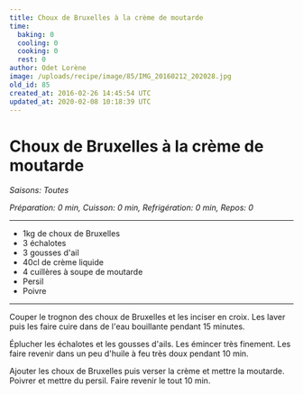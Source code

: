 ```yaml
---
title: Choux de Bruxelles à la crème de moutarde
time:
  baking: 0
  cooling: 0
  cooking: 0
  rest: 0
author: Odet Lorène
image: /uploads/recipe/image/85/IMG_20160212_202028.jpg
old_id: 85
created_at: 2016-02-26 14:45:54 UTC
updated_at: 2020-02-08 10:18:39 UTC
---
```


# Choux de Bruxelles à la crème de moutarde

_Saisons: Toutes_

_Préparation: 0 min, Cuisson: 0 min, Refrigération: 0 min, Repos: 0_

---

- 1kg de choux de Bruxelles
- 3 échalotes
- 3 gousses d'ail
- 40cl de crème liquide
- 4 cuillères à soupe de moutarde
- Persil
- Poivre

---

Couper le trognon des choux de Bruxelles et les inciser en croix. Les laver puis les faire cuire dans de l'eau bouillante pendant 15 minutes.

Éplucher les échalotes et les gousses d'ails. Les émincer très finement. Les faire revenir dans un peu d'huile à feu très doux pendant 10 min.

Ajouter les choux de Bruxelles puis verser la crème et mettre la moutarde. Poivrer et mettre du persil. Faire revenir le tout 10 min.
